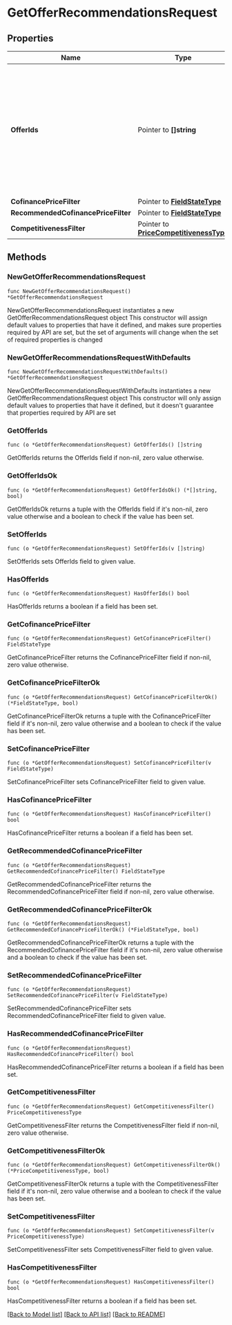 # GetOfferRecommendationsRequest

## Properties

Name | Type | Description | Notes
------------ | ------------- | ------------- | -------------
**OfferIds** | Pointer to **[]string** | Идентификаторы товаров, информация о которых нужна. ⚠️ Не используйте это поле одновременно с остальными фильтрами. Если вы хотите воспользоваться фильтрами, оставьте поле пустым. | [optional] 
**CofinancePriceFilter** | Pointer to [**FieldStateType**](FieldStateType.md) |  | [optional] 
**RecommendedCofinancePriceFilter** | Pointer to [**FieldStateType**](FieldStateType.md) |  | [optional] 
**CompetitivenessFilter** | Pointer to [**PriceCompetitivenessType**](PriceCompetitivenessType.md) |  | [optional] 

## Methods

### NewGetOfferRecommendationsRequest

`func NewGetOfferRecommendationsRequest() *GetOfferRecommendationsRequest`

NewGetOfferRecommendationsRequest instantiates a new GetOfferRecommendationsRequest object
This constructor will assign default values to properties that have it defined,
and makes sure properties required by API are set, but the set of arguments
will change when the set of required properties is changed

### NewGetOfferRecommendationsRequestWithDefaults

`func NewGetOfferRecommendationsRequestWithDefaults() *GetOfferRecommendationsRequest`

NewGetOfferRecommendationsRequestWithDefaults instantiates a new GetOfferRecommendationsRequest object
This constructor will only assign default values to properties that have it defined,
but it doesn't guarantee that properties required by API are set

### GetOfferIds

`func (o *GetOfferRecommendationsRequest) GetOfferIds() []string`

GetOfferIds returns the OfferIds field if non-nil, zero value otherwise.

### GetOfferIdsOk

`func (o *GetOfferRecommendationsRequest) GetOfferIdsOk() (*[]string, bool)`

GetOfferIdsOk returns a tuple with the OfferIds field if it's non-nil, zero value otherwise
and a boolean to check if the value has been set.

### SetOfferIds

`func (o *GetOfferRecommendationsRequest) SetOfferIds(v []string)`

SetOfferIds sets OfferIds field to given value.

### HasOfferIds

`func (o *GetOfferRecommendationsRequest) HasOfferIds() bool`

HasOfferIds returns a boolean if a field has been set.

### GetCofinancePriceFilter

`func (o *GetOfferRecommendationsRequest) GetCofinancePriceFilter() FieldStateType`

GetCofinancePriceFilter returns the CofinancePriceFilter field if non-nil, zero value otherwise.

### GetCofinancePriceFilterOk

`func (o *GetOfferRecommendationsRequest) GetCofinancePriceFilterOk() (*FieldStateType, bool)`

GetCofinancePriceFilterOk returns a tuple with the CofinancePriceFilter field if it's non-nil, zero value otherwise
and a boolean to check if the value has been set.

### SetCofinancePriceFilter

`func (o *GetOfferRecommendationsRequest) SetCofinancePriceFilter(v FieldStateType)`

SetCofinancePriceFilter sets CofinancePriceFilter field to given value.

### HasCofinancePriceFilter

`func (o *GetOfferRecommendationsRequest) HasCofinancePriceFilter() bool`

HasCofinancePriceFilter returns a boolean if a field has been set.

### GetRecommendedCofinancePriceFilter

`func (o *GetOfferRecommendationsRequest) GetRecommendedCofinancePriceFilter() FieldStateType`

GetRecommendedCofinancePriceFilter returns the RecommendedCofinancePriceFilter field if non-nil, zero value otherwise.

### GetRecommendedCofinancePriceFilterOk

`func (o *GetOfferRecommendationsRequest) GetRecommendedCofinancePriceFilterOk() (*FieldStateType, bool)`

GetRecommendedCofinancePriceFilterOk returns a tuple with the RecommendedCofinancePriceFilter field if it's non-nil, zero value otherwise
and a boolean to check if the value has been set.

### SetRecommendedCofinancePriceFilter

`func (o *GetOfferRecommendationsRequest) SetRecommendedCofinancePriceFilter(v FieldStateType)`

SetRecommendedCofinancePriceFilter sets RecommendedCofinancePriceFilter field to given value.

### HasRecommendedCofinancePriceFilter

`func (o *GetOfferRecommendationsRequest) HasRecommendedCofinancePriceFilter() bool`

HasRecommendedCofinancePriceFilter returns a boolean if a field has been set.

### GetCompetitivenessFilter

`func (o *GetOfferRecommendationsRequest) GetCompetitivenessFilter() PriceCompetitivenessType`

GetCompetitivenessFilter returns the CompetitivenessFilter field if non-nil, zero value otherwise.

### GetCompetitivenessFilterOk

`func (o *GetOfferRecommendationsRequest) GetCompetitivenessFilterOk() (*PriceCompetitivenessType, bool)`

GetCompetitivenessFilterOk returns a tuple with the CompetitivenessFilter field if it's non-nil, zero value otherwise
and a boolean to check if the value has been set.

### SetCompetitivenessFilter

`func (o *GetOfferRecommendationsRequest) SetCompetitivenessFilter(v PriceCompetitivenessType)`

SetCompetitivenessFilter sets CompetitivenessFilter field to given value.

### HasCompetitivenessFilter

`func (o *GetOfferRecommendationsRequest) HasCompetitivenessFilter() bool`

HasCompetitivenessFilter returns a boolean if a field has been set.


[[Back to Model list]](../README.md#documentation-for-models) [[Back to API list]](../README.md#documentation-for-api-endpoints) [[Back to README]](../README.md)


